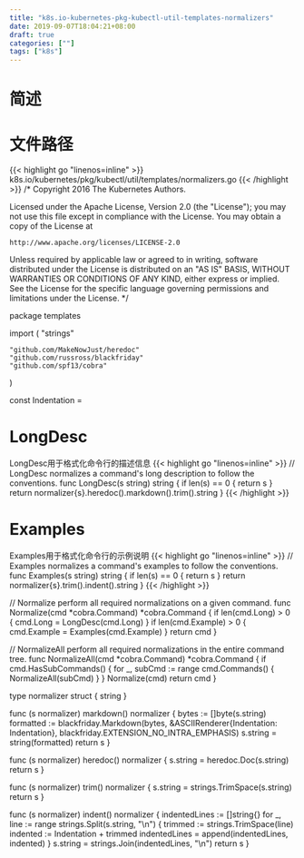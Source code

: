 ```yaml
---
title: "k8s.io-kubernetes-pkg-kubectl-util-templates-normalizers"
date: 2019-09-07T18:04:21+08:00
draft: true
categories: [""]
tags: ["k8s"]
---
```

# 简述
<!--more-->
# 文件路径
{{< highlight go "linenos=inline" >}}
k8s.io/kubernetes/pkg/kubectl/util/templates/normalizers.go
{{< /highlight >}}
/*
Copyright 2016 The Kubernetes Authors.

Licensed under the Apache License, Version 2.0 (the "License");
you may not use this file except in compliance with the License.
You may obtain a copy of the License at

    http://www.apache.org/licenses/LICENSE-2.0

Unless required by applicable law or agreed to in writing, software
distributed under the License is distributed on an "AS IS" BASIS,
WITHOUT WARRANTIES OR CONDITIONS OF ANY KIND, either express or implied.
See the License for the specific language governing permissions and
limitations under the License.
*/

package templates

import (
	"strings"

	"github.com/MakeNowJust/heredoc"
	"github.com/russross/blackfriday"
	"github.com/spf13/cobra"
)

const Indentation = `  `

# LongDesc
LongDesc用于格式化命令行的描述信息
{{< highlight go "linenos=inline" >}}
// LongDesc normalizes a command's long description to follow the conventions.
func LongDesc(s string) string {
	if len(s) == 0 {
		return s
	}
	return normalizer{s}.heredoc().markdown().trim().string
}
{{< /highlight >}}

# Examples
Examples用于格式化命令行的示例说明
{{< highlight go "linenos=inline" >}}
// Examples normalizes a command's examples to follow the conventions.
func Examples(s string) string {
	if len(s) == 0 {
		return s
	}
	return normalizer{s}.trim().indent().string
}
{{< /highlight >}}

// Normalize perform all required normalizations on a given command.
func Normalize(cmd *cobra.Command) *cobra.Command {
	if len(cmd.Long) > 0 {
		cmd.Long = LongDesc(cmd.Long)
	}
	if len(cmd.Example) > 0 {
		cmd.Example = Examples(cmd.Example)
	}
	return cmd
}

// NormalizeAll perform all required normalizations in the entire command tree.
func NormalizeAll(cmd *cobra.Command) *cobra.Command {
	if cmd.HasSubCommands() {
		for _, subCmd := range cmd.Commands() {
			NormalizeAll(subCmd)
		}
	}
	Normalize(cmd)
	return cmd
}

type normalizer struct {
	string
}

func (s normalizer) markdown() normalizer {
	bytes := []byte(s.string)
	formatted := blackfriday.Markdown(bytes, &ASCIIRenderer{Indentation: Indentation}, blackfriday.EXTENSION_NO_INTRA_EMPHASIS)
	s.string = string(formatted)
	return s
}

func (s normalizer) heredoc() normalizer {
	s.string = heredoc.Doc(s.string)
	return s
}

func (s normalizer) trim() normalizer {
	s.string = strings.TrimSpace(s.string)
	return s
}

func (s normalizer) indent() normalizer {
	indentedLines := []string{}
	for _, line := range strings.Split(s.string, "\n") {
		trimmed := strings.TrimSpace(line)
		indented := Indentation + trimmed
		indentedLines = append(indentedLines, indented)
	}
	s.string = strings.Join(indentedLines, "\n")
	return s
}

